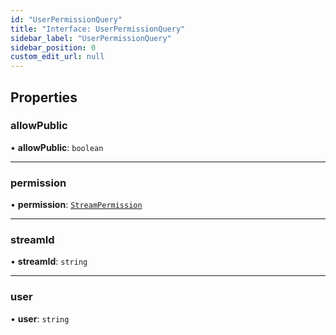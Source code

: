 ```yaml
---
id: "UserPermissionQuery"
title: "Interface: UserPermissionQuery"
sidebar_label: "UserPermissionQuery"
sidebar_position: 0
custom_edit_url: null
---
```


## Properties

### allowPublic

• **allowPublic**: `boolean`

___

### permission

• **permission**: [`StreamPermission`](../enums/StreamPermission.md)

___

### streamId

• **streamId**: `string`

___

### user

• **user**: `string`
